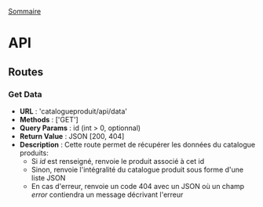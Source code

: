 [Sommaire](https://ursi-2020.github.io/Documentation/)

# API

## Routes

### Get Data
- **URL** : 'catalogueproduit/api/data'
- **Methods** : ['GET']
- **Query Params** : id (int > 0, optionnal)
- **Return Value** : JSON [200, 404]
- **Description** : Cette route permet de récupérer les données du catalogue produits:
  - Si *id* est renseigné, renvoie le produit associé à cet id
  - Sinon, renvoie l'intégralité du catalogue produit sous forme d'une liste JSON
  - En cas d'erreur, renvoie un code 404 avec un JSON où un champ *error* contiendra un message décrivant l'erreur
